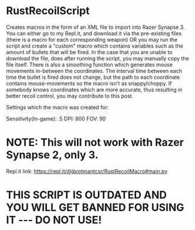 # RustRecoilScript
Creates macros in the form of an XML file to import into Razer Synapse 3.
You can either go to my Repl.it, and download it via the pre-existing files (there is a macro for each corresponding weapon) OR you may run the script and create a "custom" macro which contains variables such as the amount of bullets that will be fired. In the case that you are unable to download the file, does after running the script, you may manually copy the file itself. There is also a smoothing function which generates mouse movements in-between the coordinates. The interval time between each time the bullet is fired does not change, but the path to each coordinate contains mouse-movements so the macro isn't as snappy/choppy. If somebody knows coordinates which are more accurate, thus resulting in better recoil control, you may contribute to this post.

Settings which the macro was created for:

Sensitivity(In-game): .5
DPI: 800
FOV: 90

# NOTE: This will not work with Razer Synapse 2, only 3. 

Repl.it link: https://repl.it/@jbrotmantcsr/RustRecoilMacro#main.py

# THIS SCRIPT IS OUTDATED AND YOU WILL GET BANNED FOR USING IT --- DO NOT USE!
